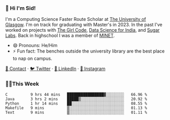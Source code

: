 ### 👋 Hi I'm Sid!
I'm a Computing Science Faster Route Scholar at [The University of Glasgow](https://gla.ac.uk). I'm on track for graduating with Master's in 2023. In the past I've worked on projects with [The Girl Code](https://thegirlcode.co/), [Data Science for India](), and [Sugar Labs](https://sugarlabs.org/). Back in highschool I was a member of [MINET](https://minet.co/). 

- 😄 Pronouns: He/Him
- ⚡ Fun fact: The benches outside the university library are the best place to nap on campus.

[📇 Contact](https://sid.gg/) · [🐦 Twitter](https://twitter.com/scholaronroad) · [👔 LinkedIn](https://linkedin.com/in/sidhant-bhavnani) · [📸 Instagram](https://www.instagram.com/bhavnani.pvt/) 

### 👨‍💻This Week
<!--START_SECTION:waka-->
```text
C          9 hrs 44 mins   ████████████████▓░░░░░░░░   66.96 % 
Java       3 hrs 2 mins    █████▒░░░░░░░░░░░░░░░░░░░   20.92 % 
Python     1 hr 14 mins    ██░░░░░░░░░░░░░░░░░░░░░░░   08.55 % 
Makefile   9 mins          ▒░░░░░░░░░░░░░░░░░░░░░░░░   01.13 % 
Text       9 mins          ▒░░░░░░░░░░░░░░░░░░░░░░░░   01.11 % 
```
<!--END_SECTION:waka-->
